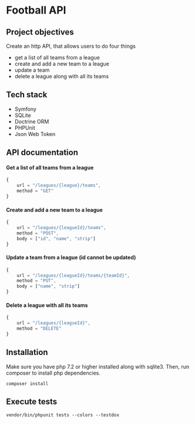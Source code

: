 # Football API

## Project objectives
Create an http API, that allows users to do four things
- get a list of all teams from a league
- create and add a new team to a league
- update a team
- delete a league along with all its teams

## Tech stack
- Symfony
- SQLite
- Doctrine ORM
- PHPUnit
- Json Web Token

## API documentation
#### Get a list of all teams from a league 
```js
{
    url = "/leagues/{league}/teams",
    method = "GET"
}
```

#### Create and add a new team to a league 
```js
{
    url = "/leagues/{leagueId}/teams",
    method = "POST",
    body = ["id", "name", "strip"]
}
```

#### Update a team from a league (id cannot be updated)
```js
{
    url = "/leagues/{leagueId}/teams/{teamId}",
    method = "PUT",
    body = ["name", "strip"]
}
```

#### Delete a league with all its teams
```js
{
    url = "/leagues/{leagueId}",
    method = "DELETE"
}
```

## Installation 
Make sure you have php 7.2 or higher installed along with sqlite3. Then, run composer to install php dependencies.
```
composer install
```

## Execute tests
```
vendor/bin/phpunit tests --colors --testdox
```

